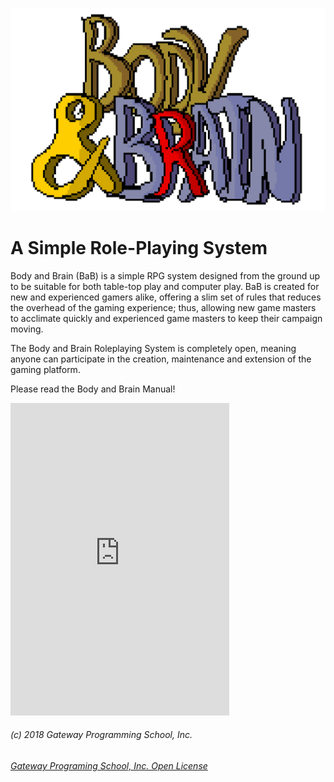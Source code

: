 ![Body And Brain](markdown_output/assets/BodyAndBrain.png)

# A Simple Role-Playing System

Body and Brain (BaB) is a simple RPG system designed from the ground up to be suitable for both table-top play and computer play. BaB is created for new and experienced gamers alike, offering a slim set of rules that reduces the overhead of the gaming experience; thus, allowing new game masters to acclimate quickly and experienced game masters to keep their campaign moving.

The Body and Brain Roleplaying System is completely open, meaning anyone can participate in the creation, maintenance and extension of the gaming platform.

Please read the Body and Brain Manual!

<iframe src="https://discordapp.com/widget?id=491575787707826176&theme=dark" width="350" height="500" allowtransparency="true" frameborder="0"></iframe>

###### (c) 2018 Gateway Programming School, Inc.
###### [Gateway Programing School, Inc. Open License](https://gatewayprogrammingschool.azurewebsites.net/license)
